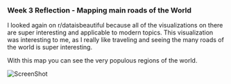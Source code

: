 ### Week 3 Reflection - Mapping main roads of the World

I looked again on r/dataisbeautiful because all of the visualizations on there are super interesting and applicable to modern topics. 
This visualization was interesting to me, as I really like traveling and seeing the many roads of the world is super interesting.

With this map you can see the very populous regions of the world.

![ScreenShot](https://github.com/danyabaron/reflections-1/blob/master/assets/social-media.png)